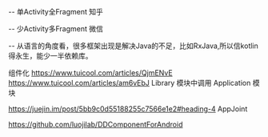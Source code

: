 
-- 单Activity全Fragment  知乎

-- 少Activity多Fragment  微信

-- 从语言的角度看，很多框架出现是解决Java的不足，比如RxJava,所以信kotlin得永生，能少一半依赖库。



组件化
https://www.tuicool.com/articles/QjmENvE 
https://www.tuicool.com/articles/am6vEbJ  Library 模块中调用 Application 模块

https://juejin.im/post/5bb9c0d55188255c7566e1e2#heading-4 AppJoint



https://github.com/luojilab/DDComponentForAndroid 